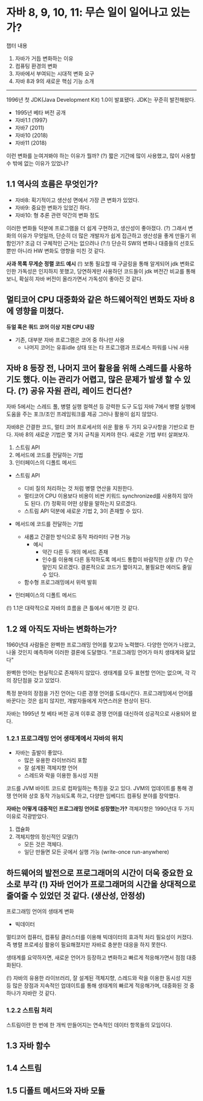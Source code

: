 # 자바 8, 9, 10, 11: 무슨 일이 일어나고 있는가?
챕터 내용
1. 자바가 거듭 변화하는 이유
2. 컴퓨팅 환경의 변화
3. 자바에서 부여되는 시대적 변화 요구
4. 자바 8과 9의 새로운 핵심 기능 소개
---

1996년 첫 JDK(Java Development Kit) 1.0이 발표됐다.
JDK는 꾸준히 발전해왔다.
- 1995년 베타 버전 공개
- 자바1.1 (1997)
- 자바7 (2011)
- 자바10 (2018)
- 자바11 (2018)

이런 변화를 눈여겨봐야 하는 이유가 뭘까?
(?) 짧은 기간에 많이 사용했고, 많이 사용할 수 밖에 없는 이유가 있었나?

## 1.1 역사의 흐름은 무엇인가?
- 자바8: 획기적이고 생산성 면에서 가장 큰 변화가 있었다.
- 자바9: 중요한 변화가 있었긴 하다.
- 자바10: 형 추론 관련 약간의 변화 정도

이러한 변화들 덕분에 프로그램을 더 쉽게 구현하고, 생산성이 좋아졌다.
(?) 그래서 변화의 이유가 무엇일까, 단순히 더 많은 개발자가 쉽게 접근하고 생산성을 좋게 만들기 위함인가? 조금 더 구체적인 근거는 없으려나
(?:!) 단순히 SW의 변화나 대중들의 선호도 뿐만 아니라 HW 변화도 영향을 미친 것 같다.

**사과 목록 무게순 정렬 코드 예시**
(!) 보통 필요할 때 구글링을 통해 알게되어 jdk 변화로 인한 가독성은 인지하지 못했고, 
당연하게만 사용하던 코드들이 jdk 버전간 비교를 통해 보니, 확실히 자바 버전이 올라가면서 가독성이 좋아진 것 같다.

멀티코어 CPU 대중화와 같은 하드웨어적인 변화도 자바 8에 영향을 미쳤다.
--- 
**듀얼 혹은 쿼드 코어 이상 지원 CPU 내장**
- 기존, 대부분 자바 프로그램은 코어 중 하나만 사용
  - 나머지 코어는 유휴idle 상태 또는 타 프로그램과 프로세스 파워를 나눠 사용

자바 8 등장 전, 나머지 코어 활용을 위해 스레드를 사용하기도 했다.
이는 관리가 어렵고, 많은 문제가 발생 할 수 있다.
(?) 공유 자원 관리, 레이드 컨디션?
--- 

자바 5에서는 스레드 풀, 병렬 실행 컬렉션 등 강력한 도구 도입
자바 7에서 병렬 실행에 도움을 주는 포크/조인 프레임워크를 제공 그러나 활용이 쉽지 않았다.

자바8은 간결한 코드, 멀티 코어 프로세서의 쉬운 활용 두 가지 요구사항을 기반으로 한다.
자바 8의 새로운 기법은 몇 가지 규칙을 지켜야 한다.
새로운 기법 부터 살펴보자.
1. 스트림 API
2. 메서드에 코드를 전달하는 기법
3. 인터페이스의 디폴트 메서드

- 스트림 API
   - 디비 질의 처리하는 것 처럼 병렬 연산을 지원한다.
   - 멀티코어 CPU 이용보다 비용이 비싼 키워드 synchronized를 사용하지 않아도 된다.
     (?) 정확히 어떤 상황을 말하는지 모르겠다.
   - 스트림 API 덕분에 새로운 기법 2, 3이 존재할 수 있다.

- 메서드에 코드를 전달하는 기법
  - 새롭고 간결한 방식으로 동작 파라미터 구현 가능
    - 예시
      - 약간 다른 두 개의 메서드 존재
      - 인수를 이용해 다른 동작하도록 메서드 통합이 바람직한 상황
        (?) 무슨말인지 모르겠다. 결론적으로 코드가 짧아지고, 불필요한 에러도 줄일 수 있다.
  - 함수형 프로그래밍에서 위력 발휘
- 인터페이스의 디폴트 메서드

(!) 1.1은 대략적으로 자바의 흐름을 큰 틀에서 얘기한 것 같다. 

## 1.2 왜 아직도 자바는 변화하는가?
1960년대 사람들은 완벽한 프로그래밍 언어를 찾고자 노력했다.
다양한 언어가 나왔고, 나올 것인지 예측하며 이러한 결론에 도달했다.
"프로그래밍 언어가 마치 생태계와 닮았다"

완벽한 언어는 현실적으로 존재하지 않았다.
생태계를 모두 표현할 언어는 없으며, 각 각의 장단점을 갖고 있었다.

특정 분야의 장점을 가진 언어는 다른 경쟁 언어를 도태시킨다.
프로그래밍에서 언어를 바꾼다는 것은 쉽지 않지만, 개발자들에게 자연스러운 현상이 된다.

자바는 1995년 첫 베타 버전 공개 이후로 경쟁 언어를 대신하여 성공적으로 사용되어 왔다.

### 1.2.1 프로그래밍 언어 생태계에서 자바의 위치
- 자바는 출발이 좋았다.
  - 많은 유용한 라이브러리 포함
  - 잘 설계뙨 객체지향 언어
  - 스레드와 락을 이용한 동시성 지원

코드를 JVM 바이트 코드로 컴파일하는 특징을 갖고 있다.
JVM의 업데이트를 통해 경쟁 언어와 상호 동작 가능되도록 하고, 다양한 임베디드 컴퓨팅 분야를 장악했다.

**자바는 어떻게 대중적인 프로그래밍 언어로 성장했는가?**
객체지향은 1990년대 두 가지 이유로 각광받았다.
1. 캡슐화
2. 객체지향의 정신적인 모델(?)
   - 모든 것은 객체다.
   - 일단 만들면 모든 곳에서 실행 가능 (write-once run-anywhere)

하드웨어의 발전으로 프로그래머의 시간이 더욱 중요한 요소로 부각
(!) 자바 언어가 프로그래머의 시간을 상대적으로 줄여줄 수 있었던 것 같다. (생산성, 안정성)
---

프로그래밍 언어의 생태계 변화
- 빅데이터

멀티코어 컴퓨터, 컴퓨팅 클러스터를 이용해 빅데이터의 효과적 처리 필요성이 커졌다.
즉 병렬 프로세싱 활용이 필요해졌지만 자바로 충분한 대응을 하지 못한다.

생태계를 요약하자면, 새로운 언어가 등장하고 변화하고 빠르게 적응해가면서 점점 대중화된다.

(!) 자바의 유용한 라이브러리, 잘 설계된 객체지향, 스레드와 락을 이용한 동시성 지원 등 
많은 장점과 지속적인 업데이트를 통해 생태계의 빠르게 적응해가며, 대중화된 것 중 하나가 자바란 것 같다.

### 1.2.2 스트림 처리
스트림이란 한 번에 한 개씩 만들어지는 연속적인 데이터 항목들의 모임이다.







## 1.3 자바 함수

## 1.4 스트림

## 1.5 디폴트 메서드와 자바 모듈












